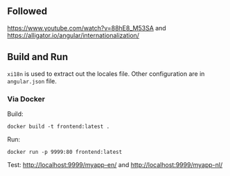 ## Followed

https://www.youtube.com/watch?v=88hE8_M53SA and https://alligator.io/angular/internationalization/

## Build and Run

`xi18n` is used to extract out the locales file. Other configuration are in `angular.json` file.

### Via Docker

Build:

```
docker build -t frontend:latest .
```

Run:

```
docker run -p 9999:80 frontend:latest
```

Test: [http://localhost:9999/myapp-en/](http://localhost:9999/myapp-en/) and [http://localhost:9999/myapp-nl/](http://localhost:9999/myapp-nl/)

